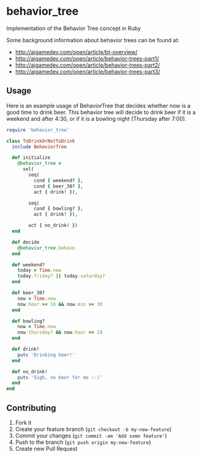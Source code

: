 behavior_tree
=============

Implementation of the Behavior Tree concept in Ruby

Some background information about behavior trees can be found at:

* http://aigamedev.com/open/article/bt-overview/
* http://aigamedev.com/open/article/behavior-trees-part1/
* http://aigamedev.com/open/article/behavior-trees-part2/
* http://aigamedev.com/open/article/behavior-trees-part3/

## Usage

Here is an example usage of BehaviorTree that decides whether now is a good
time to drink beer. This behavior tree will decide to drink beer if it is
a weekend and after 4:30, or if it is a bowling night (Thursday after 7:00).

```ruby
require 'behavior_tree'

class ToDrinkOrNotToDrink
  include BehaviorTree

  def initialize
    @behavior_tree =
      sel(
        seq(
          cond { weekend? },
          cond { beer_30? },
          act { drink! }),

        seq(
          cond { bowling? },
          act { drink! }),

        act { no_drink! })
  end

  def decide
    @behavior_tree.behave
  end

  def weekend?
    today = Time.now
    today.friday? || today.saturday?
  end

  def beer_30?
    now = Time.now
    now.hour >= 16 && now.min >= 30
  end

  def bowling?
    now = Time.now
    now.thursday? && now.hour >= 19
  end

  def drink!
    puts 'Drinking beer!'
  end

  def no_drink!
    puts 'Sigh, no beer for me :-('
  end
end
```

## Contributing

1. Fork it
2. Create your feature branch (`git checkout -b my-new-feature`)
3. Commit your changes (`git commit -am 'Add some feature'`)
4. Push to the branch (`git push origin my-new-feature`)
5. Create new Pull Request


